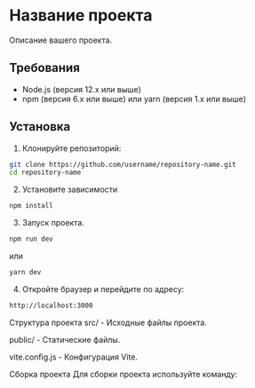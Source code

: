 # Название проекта

Описание вашего проекта.

## Требования

- Node.js (версия 12.x или выше)
- npm (версия 6.x или выше) или yarn (версия 1.x или выше)

## Установка

1. Клонируйте репозиторий:

```bash
git clone https://github.com/username/repository-name.git
cd repository-name
```

2. Установите зависимости

```bash
npm install
```

3. Запуск проекта.

```bash
npm run dev
```

или

```bash
yarn dev
```

4. Откройте браузер и перейдите по адресу:

```bash
http://localhost:3000
```


Структура проекта
src/ - Исходные файлы проекта.

public/ - Статические файлы.

vite.config.js - Конфигурация Vite.

Сборка проекта
Для сборки проекта используйте команду:

